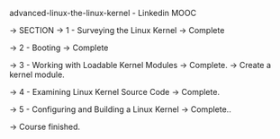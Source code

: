 advanced-linux-the-linux-kernel - Linkedin MOOC

-> SECTION 
  -> 1 - Surveying the Linux Kernel -> Complete
  
  -> 2 - Booting -> Complete
  
  -> 3 - Working with Loadable Kernel Modules -> Complete.
    -> Create a kernel module.

  -> 4 - Examining Linux Kernel Source Code -> Complete.
  
  -> 5 - Configuring and Building a Linux Kernel -> Complete..

-> Course finished.
